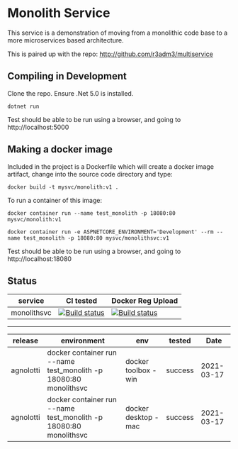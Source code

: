 # Monolith Service 
This service is a demonstration of moving from a monolithic code base to a more microservices based architecture. 

This is paired up with the repo: http://github.com/r3adm3/multiservice

## Compiling in Development

Clone the repo. Ensure .Net 5.0 is installed. 

```dotnetcore
dotnet run
```

Test should be able to be run using a browser, and going to http://localhost:5000

## Making a docker image

Included in the project is a Dockerfile which will create a docker image artifact, change into the source code directory and type:

```docker
docker build -t mysvc/monolith:v1 .
```

To run a container of this image:

```docker (production)
docker container run --name test_monolith -p 18080:80 mysvc/monolith:v1
```

```docker (development)
docker container run -e ASPNETCORE_ENVIRONMENT='Development' --rm --name test_monolith -p 18080:80 mysvc/monolithsvc:v1
```
Test should be able to be run using a browser, and going to http://localhost:18080

## Status

| service | CI tested | Docker Reg Upload |
| ----------- | ----------- | ----------- |
| monolithsvc |[![Build status](https://techfrontier.visualstudio.com/dockerOrchestrationExperiment/_apis/build/status/monolithsvc/1.%20compile%20and%20test%20(mono))](https://techfrontier.visualstudio.com/dockerOrchestrationExperiment/_build/latest?definitionId=13)|[![Build status](https://techfrontier.visualstudio.com/dockerOrchestrationExperiment/_apis/build/status/monolithsvc/2.%20docker%20build%20(mono))](https://techfrontier.visualstudio.com/dockerOrchestrationExperiment/_build/latest?definitionId=12)|

---  

| release | environment | env | tested | Date
| ----------- | ----------- | ----------- | ----------- | ----------- |
| agnolotti | docker container run --name test_monolith -p 18080:80 monolithsvc | docker toolbox - win | success | 2021-03-17
| agnolotti | docker container run --name test_monolith -p 18080:80 monolithsvc | docker desktop - mac | success | 2021-03-17
